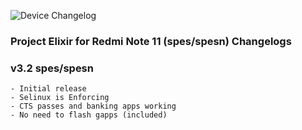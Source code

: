 ![Device Changelog](https://i.imgur.com/C0Wcdr5.png)

### Project Elixir for Redmi Note 11 (spes/spesn) Changelogs

### v3.2 spes/spesn
```
- Initial release
- Selinux is Enforcing
- CTS passes and banking apps working
- No need to flash gapps (included)
```

